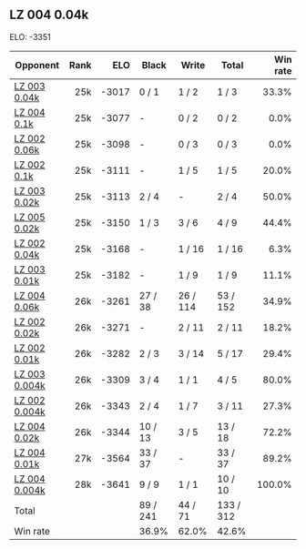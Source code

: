 ## LZ 004 0.04k ##

ELO: -3351

Opponent | Rank | ELO | Black | Write | Total | Win rate
---------|-----:|----:|-------|-------|-------|-------:
[LZ 003 0.04k](LZ%20003%200.04k.md) | 25k | -3017 | 0 / 1 | 1 / 2 | 1 / 3 | 33.3%
[LZ 004 0.1k](LZ%20004%200.1k.md) | 25k | -3077 | - | 0 / 2 | 0 / 2 | 0.0%
[LZ 002 0.06k](LZ%20002%200.06k.md) | 25k | -3098 | - | 0 / 3 | 0 / 3 | 0.0%
[LZ 002 0.1k](LZ%20002%200.1k.md) | 25k | -3111 | - | 1 / 5 | 1 / 5 | 20.0%
[LZ 003 0.02k](LZ%20003%200.02k.md) | 25k | -3113 | 2 / 4 | - | 2 / 4 | 50.0%
[LZ 005 0.02k](LZ%20005%200.02k.md) | 25k | -3150 | 1 / 3 | 3 / 6 | 4 / 9 | 44.4%
[LZ 002 0.04k](LZ%20002%200.04k.md) | 25k | -3168 | - | 1 / 16 | 1 / 16 | 6.3%
[LZ 003 0.01k](LZ%20003%200.01k.md) | 25k | -3182 | - | 1 / 9 | 1 / 9 | 11.1%
[LZ 004 0.06k](LZ%20004%200.06k.md) | 26k | -3261 | 27 / 38 | 26 / 114 | 53 / 152 | 34.9%
[LZ 002 0.02k](LZ%20002%200.02k.md) | 26k | -3271 | - | 2 / 11 | 2 / 11 | 18.2%
[LZ 002 0.01k](LZ%20002%200.01k.md) | 26k | -3282 | 2 / 3 | 3 / 14 | 5 / 17 | 29.4%
[LZ 003 0.004k](LZ%20003%200.004k.md) | 26k | -3309 | 3 / 4 | 1 / 1 | 4 / 5 | 80.0%
[LZ 002 0.004k](LZ%20002%200.004k.md) | 26k | -3343 | 2 / 4 | 1 / 7 | 3 / 11 | 27.3%
[LZ 004 0.02k](LZ%20004%200.02k.md) | 26k | -3344 | 10 / 13 | 3 / 5 | 13 / 18 | 72.2%
[LZ 004 0.01k](LZ%20004%200.01k.md) | 27k | -3564 | 33 / 37 | - | 33 / 37 | 89.2%
[LZ 004 0.004k](LZ%20004%200.004k.md) | 28k | -3641 | 9 / 9 | 1 / 1 | 10 / 10 | 100.0%
Total | | | 89 / 241 | 44 / 71 | 133 / 312 | 
Win rate| | | 36.9% | 62.0% | 42.6% | 

